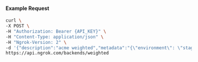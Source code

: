 <!-- Code generated for API Clients. DO NOT EDIT. -->
#### Example Request
```bash
curl \
-X POST \
-H "Authorization: Bearer {API_KEY}" \
-H "Content-Type: application/json" \
-H "Ngrok-Version: 2" \
-d '{"description":"acme weighted","metadata":"{\"environment\": \"staging\"}","backends":{"bkdhr_2TDPwuGuHWhCurX1csQZjUDZ6GC":0,"bkdhr_2TDPwwwJxHUI4oRV9d56MVSedXl":1}}' \
https://api.ngrok.com/backends/weighted

